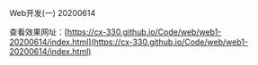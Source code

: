 Web开发(一)  20200614

查看效果网址：[https://cx-330.github.io/Code/web/web1-20200614/index.html](https://cx-330.github.io/Code/web/web1-20200614/index.html)

